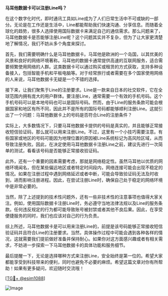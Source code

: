 **马耳他数据卡可以注册Line吗？**

在这个数字化时代，即时通讯工具如Line成为了人们日常生活中不可或缺的一部分。无论是在工作还是生活中，Line都能帮助我们快速沟通、分享信息。而随着全球化的趋势，很多人选择使用国际数据卡来满足自己的通信需求。那么问题来了，马耳他数据卡是否能够注册Line呢？这个问题其实并不复杂，但为了让大家更清楚地了解情况，我们不妨从多个角度来探讨。

首先，我们需要明确什么是马耳他数据卡。马耳他是欧洲的一个岛国，以其优美的风景和良好的网络环境著称。马耳他的数据卡通常提供高速的互联网服务，适合需要频繁使用网络的人群。这类数据卡可以通过购买或租赁的方式获取，支持多种设备接入，包括智能手机和平板电脑等。对于经常旅行或者需要在多个国家使用网络的人来说，马耳他数据卡无疑是一个不错的选择。

接下来，让我们聚焦于Line的注册要求。Line是一款来自日本的社交软件，它在全球范围内拥有庞大的用户群体。要注册Line，通常需要一个有效的手机号码。这个手机号码可以是本地号码也可以是国际号码。然而，由于Line的服务条款可能会根据国家和地区有所不同，因此并不是所有的国际号码都能够顺利注册Line。这就引出了一个问题：马耳他数据卡上的号码是否符合Line的注册条件？

实际上，大多数情况下，只要马耳他数据卡提供的号码是真实的，并且能够正常接收短信验证码，那么就可以用来注册Line。不过，这里有一个小技巧需要注意。有些国家或地区的号码可能因为地理位置的原因被Line系统标记为高风险区域，从而导致注册失败。因此，在决定使用马耳他数据卡注册Line之前，建议先进行一次简单的测试，看看该号码是否能够正常接收验证码。

此外，还有一个重要的因素需要考虑，那就是网络稳定性。虽然马耳他以优质的网络环境闻名，但在某些偏远地区或者特定时间段内，网络连接可能会出现不稳定的情况。如果在注册过程中遇到网络延迟或者中断，可能会导致验证码无法及时收到，进而影响注册进程。因此，在尝试注册Line时，确保自己处于稳定的网络环境中是非常必要的。

当然，除了上述提到的技术性问题外，还有一些非技术性的注意事项也值得大家关注。例如，使用国际数据卡注册Line时，务必遵守当地法律法规以及Line的服务条款。任何违反规定的行为都可能导致账号被封禁或者其他不良后果。因此，在享受便捷服务的同时，我们也应该对自己的行为负责。

综上所述，马耳他数据卡是可以用来注册Line的，前提是该号码能够正常接收短信验证码并且符合Line的注册要求。当然，具体操作过程中可能会遇到各种各样的情况，这就需要我们提前做好准备并保持耐心。如果你对这方面感兴趣或者有相关需求，不妨进一步探索一下马耳他数据卡的具体功能和服务细节。

最后提醒一下，无论是选择哪种方式来注册Line，安全始终是第一位的。希望大家都能享受到科技带来的便利，同时也避免不必要的麻烦。希望这篇文章对你有所帮助！如果有更多疑问，欢迎随时交流哦！

[[TG💪+ @esim1088](https://t.me/s/esim1088)]

![Image](https://i.postimg.cc/4NQfJmqS/Snipaste-2025-05-13-00-14-12.png)